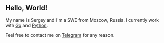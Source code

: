 ## Hello, World!
My name is Sergey and I'm a SWE from Moscow, Russia. I currently work with [Go](https://go.dev) and [Python](https://www.python.org).

Feel free to contact me on [Telegram](https://t.me/gsergey418) for any reason.
